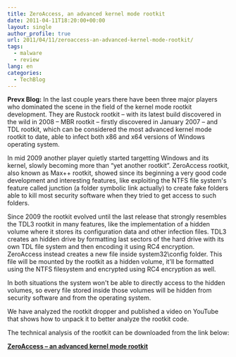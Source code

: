 ```yaml
---
title: ZeroAccess, an advanced kernel mode rootkit
date: 2011-04-11T18:20:00+00:00
layout: single
author_profile: true
url: 2011/04/11/zeroaccess-an-advanced-kernel-mode-rootkit/
tags:
  - malware
  - review
lang: en
categories: 
  - TechBlog
---
```

**Prevx Blog:** In the last couple years there have been three major players who dominated the scene in the field of the kernel mode rootkit development. They are Rustock rootkit – with its latest build discovered in the wild in 2008 – MBR rootkit – firstly discovered in January 2007 – and TDL rootkit, which can be considered the most advanced kernel mode rootkit to date, able to infect both x86 and x64 versions of Windows operating system.

In mid 2009 another player quietly started targetting Windows and its kernel, slowly becoming more than “yet another rootkit”. ZeroAccess rootkit, also known as Max++ rootkit, showed since its beginning a very good code development and interesting features, like exploiting the NTFS file system's feature called junction (a folder symbolic link actually) to create fake folders able to kill most security software when they tried to get access to such folders.

Since 2009 the rootkit evolved until the last release that strongly resembles the TDL3 rootkit in many features, like the implementation of a hidden volume where it stores its configuration data and other infection files. TDL3 creates an hidden drive by formatting last sectors of the hard drive with its own TDL file system and then encoding it using RC4 encryption. ZeroAccess instead creates a new file inside system32\\config folder. This file will be mounted by the rootkit as a hidden volume, it'll be formatted using the NTFS filesystem and encrypted using RC4 encryption as well.

In both situations the system won't be able to directly access to the hidden volumes, so every file stored inside those volumes will be hidden from security software and from the operating system.

We have analyzed the rootkit dropper and published a video on YouTube that shows how to unpack it to better analyze the rootkit code.

The technical analysis of the rootkit can be downloaded from the link below:

[**ZeroAccess – an advanced kernel mode rootkit**](http://pxnow.prevx.com/content/blog/zeroaccess_analysis.pdf)